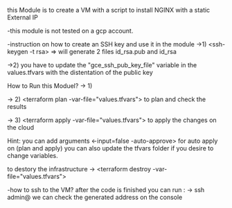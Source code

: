 this Module is to create a VM with a script to install NGINX with a static External IP

-this module is not tested on a gcp account.

-instruction on how to create an SSH key and use it in the module
->1) <ssh-keygen -t rsa> => will generate 2 files id_rsa.pub and id_rsa

->2) you have to update the "gce_ssh_pub_key_file" variable in the values.tfvars with the distentation of the public key

How to Run this Moduel?
-> 1) <terrafrom init>

-> 2) <terraform plan -var-file="values.tfvars"> to plan and check the results

-> 3) <terraform apply -var-file="values.tfvars"> to apply the changes on the cloud

Hint: you can add arguments <-input=false -auto-approve> for auto apply on (plan and apply)
you can also update the tfvars folder if you desire to change variables.

to destory the infrastructure
-> <terraform destroy -var-file="values.tfvars">

-how to ssh to the VM?
after the code is finished you can run :
-> ssh admin@<generated IP address on console> we can check the generated address on the console



